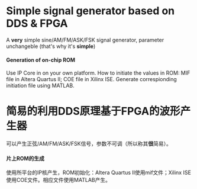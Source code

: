 # Simple signal generator based on DDS & FPGA
A **very** simple sine/AM/FM/ASK/FSK signal generator, parameter unchangeble (that's why it's **simple**)

#### Generation of on-chip ROM
Use IP Core in on your own platform. How to initiate the values in ROM: MIF file in Altera Quartus II; COE file in Xilinx ISE. Generate correspionding initiation file using MATLAB.

# 简易的利用DDS原理基于FPGA的波形产生器
可以产生正弦/AM/FM/ASK/FSK信号，参数不可调（所以称其**很**简易）。

#### 片上ROM的生成
使用所平台的IP核产生，ROM初始化：Altera Quartus II使用mif文件；Xilinx ISE使用COE文件。相应文件使用MATLAB产生。
